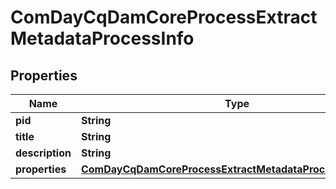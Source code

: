 
# ComDayCqDamCoreProcessExtractMetadataProcessInfo

## Properties
Name | Type | Description | Notes
------------ | ------------- | ------------- | -------------
**pid** | **String** |  |  [optional]
**title** | **String** |  |  [optional]
**description** | **String** |  |  [optional]
**properties** | [**ComDayCqDamCoreProcessExtractMetadataProcessProperties**](ComDayCqDamCoreProcessExtractMetadataProcessProperties.md) |  |  [optional]



